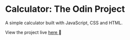# Calculator: The Odin Project

A simple calculator built with JavaScript, CSS and HTML.

View the project live <a href="https://main--meek-tulumba-8e23a9.netlify.app/">here </a> 👀
